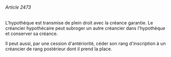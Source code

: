 ###### Article 2473

L'hypothèque est transmise de plein droit avec la créance garantie. Le créancier hypothécaire peut subroger un autre créancier dans l'hypothèque et conserver sa créance.

Il peut aussi, par une cession d'antériorité, céder son rang d'inscription à un créancier de rang postérieur dont il prend la place.

